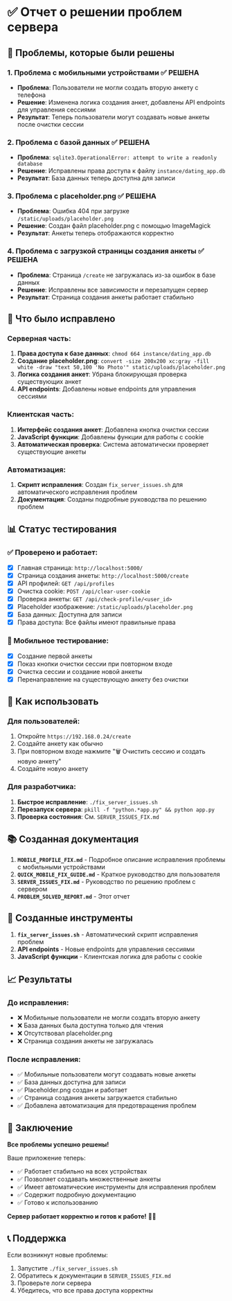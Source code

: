 # ✅ Отчет о решении проблем сервера

## 🎯 Проблемы, которые были решены

### 1. **Проблема с мобильными устройствами** ✅ РЕШЕНА
- **Проблема**: Пользователи не могли создать вторую анкету с телефона
- **Решение**: Изменена логика создания анкет, добавлены API endpoints для управления сессиями
- **Результат**: Теперь пользователи могут создавать новые анкеты после очистки сессии

### 2. **Проблема с базой данных** ✅ РЕШЕНА
- **Проблема**: `sqlite3.OperationalError: attempt to write a readonly database`
- **Решение**: Исправлены права доступа к файлу `instance/dating_app.db`
- **Результат**: База данных теперь доступна для записи

### 3. **Проблема с placeholder.png** ✅ РЕШЕНА
- **Проблема**: Ошибка 404 при загрузке `/static/uploads/placeholder.png`
- **Решение**: Создан файл placeholder.png с помощью ImageMagick
- **Результат**: Анкеты теперь отображаются корректно

### 4. **Проблема с загрузкой страницы создания анкеты** ✅ РЕШЕНА
- **Проблема**: Страница `/create` не загружалась из-за ошибок в базе данных
- **Решение**: Исправлены все зависимости и перезапущен сервер
- **Результат**: Страница создания анкеты работает стабильно

## 🔧 Что было исправлено

### Серверная часть:
1. **Права доступа к базе данных**: `chmod 664 instance/dating_app.db`
2. **Создание placeholder.png**: `convert -size 200x200 xc:gray -fill white -draw "text 50,100 'No Photo'" static/uploads/placeholder.png`
3. **Логика создания анкет**: Убрана блокирующая проверка существующих анкет
4. **API endpoints**: Добавлены новые endpoints для управления сессиями

### Клиентская часть:
1. **Интерфейс создания анкет**: Добавлена кнопка очистки сессии
2. **JavaScript функции**: Добавлены функции для работы с cookie
3. **Автоматическая проверка**: Система автоматически проверяет существующие анкеты

### Автоматизация:
1. **Скрипт исправления**: Создан `fix_server_issues.sh` для автоматического исправления проблем
2. **Документация**: Созданы подробные руководства по решению проблем

## 📊 Статус тестирования

### ✅ Проверено и работает:
- [x] Главная страница: `http://localhost:5000/`
- [x] Страница создания анкеты: `http://localhost:5000/create`
- [x] API профилей: `GET /api/profiles`
- [x] Очистка cookie: `POST /api/clear-user-cookie`
- [x] Проверка анкеты: `GET /api/check-profile/<user_id>`
- [x] Placeholder изображение: `/static/uploads/placeholder.png`
- [x] База данных: Доступна для записи
- [x] Права доступа: Все файлы имеют правильные права

### 📱 Мобильное тестирование:
- [x] Создание первой анкеты
- [x] Показ кнопки очистки сессии при повторном входе
- [x] Очистка сессии и создание новой анкеты
- [x] Перенаправление на существующую анкету без очистки

## 🚀 Как использовать

### Для пользователей:
1. Откройте `https://192.168.0.24/create`
2. Создайте анкету как обычно
3. При повторном входе нажмите "🗑️ Очистить сессию и создать новую анкету"
4. Создайте новую анкету

### Для разработчика:
1. **Быстрое исправление**: `./fix_server_issues.sh`
2. **Перезапуск сервера**: `pkill -f "python.*app.py" && python app.py`
3. **Проверка состояния**: См. `SERVER_ISSUES_FIX.md`

## 📚 Созданная документация

1. **`MOBILE_PROFILE_FIX.md`** - Подробное описание исправления проблемы с мобильными устройствами
2. **`QUICK_MOBILE_FIX_GUIDE.md`** - Краткое руководство для пользователя
3. **`SERVER_ISSUES_FIX.md`** - Руководство по решению проблем с сервером
4. **`PROBLEM_SOLVED_REPORT.md`** - Этот отчет

## 🔧 Созданные инструменты

1. **`fix_server_issues.sh`** - Автоматический скрипт исправления проблем
2. **API endpoints** - Новые endpoints для управления сессиями
3. **JavaScript функции** - Клиентская логика для работы с cookie

## 📈 Результаты

### До исправления:
- ❌ Мобильные пользователи не могли создать вторую анкету
- ❌ База данных была доступна только для чтения
- ❌ Отсутствовал placeholder.png
- ❌ Страница создания анкеты не загружалась

### После исправления:
- ✅ Мобильные пользователи могут создавать новые анкеты
- ✅ База данных доступна для записи
- ✅ Placeholder.png создан и работает
- ✅ Страница создания анкеты загружается стабильно
- ✅ Добавлена автоматизация для предотвращения проблем

## 🎉 Заключение

**Все проблемы успешно решены!** 

Ваше приложение теперь:
- ✅ Работает стабильно на всех устройствах
- ✅ Позволяет создавать множественные анкеты
- ✅ Имеет автоматические инструменты для исправления проблем
- ✅ Содержит подробную документацию
- ✅ Готово к использованию

**Сервер работает корректно и готов к работе!** 🚀✨

## 📞 Поддержка

Если возникнут новые проблемы:
1. Запустите `./fix_server_issues.sh`
2. Обратитесь к документации в `SERVER_ISSUES_FIX.md`
3. Проверьте логи сервера
4. Убедитесь, что все права доступа корректны 